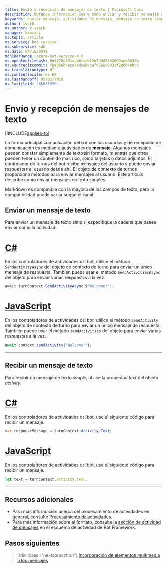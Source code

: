 ```yaml
---
title: Envío y recepción de mensajes de texto | Microsoft Docs
description: Obtenga información sobre cómo enviar y recibir mensajes de texto con Bot Framework SDK.
keywords: enviar mensaje, actividades de mensaje, mensaje de texto simple, mensaje, mensaje de texto, recibir mensaje
author: ivorb
ms.author: v-ivorb
manager: kamrani
ms.topic: article
ms.service: bot-service
ms.subservice: sdk
ms.date: 04/16/2019
monikerRange: azure-bot-service-4.0
ms.openlocfilehash: 0d4279df31aba6cecb12b7d8d7262069aed8836b
ms.sourcegitcommit: f84b56beecd41debe6baf056e98332f20b646bda
ms.translationtype: HT
ms.contentlocale: es-ES
ms.lasthandoff: 05/03/2019
ms.locfileid: "65033390"
---
```

# <a name="send-and-receive-text-message"></a>Envío y recepción de mensajes de texto

[!INCLUDE[applies-to](../includes/applies-to.md)]

La forma principal comunicación del bot con los usuarios y de recepción de comunicación es mediante actividades de **mensaje**. Algunos mensajes pueden constar simplemente de texto sin formato, mientras que otros pueden tener un contenido más rico, como tarjetas o datos adjuntos. El controlador de turnos del bot recibe mensajes del usuario y puede enviar respuestas al usuario desde ahí. El objeto de contexto de turnos proporciona métodos para enviar mensajes al usuario. Este artículo describe cómo enviar mensajes de texto simples.

Markdown es compatible con la mayoría de los campos de texto, pero la compatibilidad puede variar según el canal.

## <a name="send-a-text-message"></a>Enviar un mensaje de texto

Para enviar un mensaje de texto simple, especifique la cadena que desea enviar como la actividad:

# <a name="ctabcsharp"></a>[C#](#tab/csharp)

En los controladores de actividades del bot, utilice el método `SendActivityAsync` del objeto de contexto de turno para enviar un único mensaje de respuesta. También puede usar el método `SendActivitiesAsync` del objeto para enviar varias respuestas a la vez.

```cs
await turnContext.SendActivityAsync($"Welcome!");
```

# <a name="javascripttabjavascript"></a>[JavaScript](#tab/javascript)

En los controladores de actividades del bot, utilice el método `sendActivity` del objeto de contexto de turno para enviar un único mensaje de respuesta. También puede usar el método `sendActivities` del objeto para enviar varias respuestas a la vez.

```javascript
await context.sendActivity("Welcome!");
```
---
## <a name="receive-a-text-message"></a>Recibir un mensaje de texto

Para recibir un mensaje de texto simple, utilice la propiedad *text* del objeto *activity*. 

# <a name="ctabcsharp"></a>[C#](#tab/csharp)

En los controladores de actividades del bot, use el siguiente código para recibir un mensaje. 

```cs
var responseMessage = turnContext.Activity.Text;
```

# <a name="javascripttabjavascript"></a>[JavaScript](#tab/javascript)

En los controladores de actividades del bot, use el siguiente código para recibir un mensaje.

```javascript
let text = turnContext.activity.text;
```

---

## <a name="additional-resources"></a>Recursos adicionales

- Para más información acerca del procesamiento de actividades en general, consulte [Procesamiento de actividades](~/v4sdk/bot-builder-basics.md#the-activity-processing-stack).
- Para más información sobre el formato, consulte la [sección de actividad de mensajes](https://aka.ms/botSpecs-activitySchema#message-activity) en el esquema de actividad de Bot Framework.

## <a name="next-steps"></a>Pasos siguientes

> [!div class="nextstepaction"]
> [Incorporación de elementos multimedia a los mensajes](./bot-builder-howto-add-media-attachments.md)
